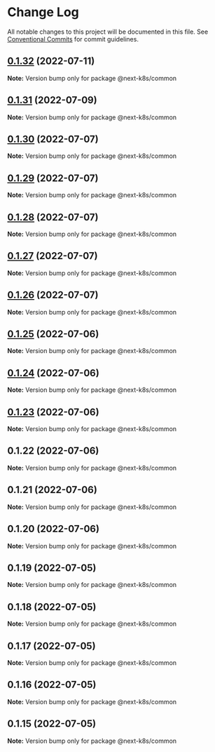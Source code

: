 # Change Log

All notable changes to this project will be documented in this file.
See [Conventional Commits](https://conventionalcommits.org) for commit guidelines.

## [0.1.32](https://github.com/mathiscode/next-k8s/compare/@next-k8s/common@0.1.31...@next-k8s/common@0.1.32) (2022-07-11)

**Note:** Version bump only for package @next-k8s/common





## [0.1.31](https://github.com/mathiscode/next-k8s/compare/@next-k8s/common@0.1.30...@next-k8s/common@0.1.31) (2022-07-09)

**Note:** Version bump only for package @next-k8s/common





## [0.1.30](https://github.com/mathiscode/next-k8s-boilerplate/compare/@next-k8s/common@0.1.29...@next-k8s/common@0.1.30) (2022-07-07)

**Note:** Version bump only for package @next-k8s/common





## [0.1.29](https://github.com/mathiscode/next-k8s-boilerplate/compare/@next-k8s/common@0.1.28...@next-k8s/common@0.1.29) (2022-07-07)

**Note:** Version bump only for package @next-k8s/common





## [0.1.28](https://github.com/mathiscode/next-k8s-boilerplate/compare/@next-k8s/common@0.1.27...@next-k8s/common@0.1.28) (2022-07-07)

**Note:** Version bump only for package @next-k8s/common





## [0.1.27](https://github.com/mathiscode/next-k8s-boilerplate/compare/@next-k8s/common@0.1.26...@next-k8s/common@0.1.27) (2022-07-07)

**Note:** Version bump only for package @next-k8s/common





## [0.1.26](https://github.com/mathiscode/next-k8s-boilerplate/compare/@next-k8s/common@0.1.25...@next-k8s/common@0.1.26) (2022-07-07)

**Note:** Version bump only for package @next-k8s/common





## [0.1.25](https://github.com/mathiscode/next-k8s-boilerplate/compare/@next-k8s/common@0.1.24...@next-k8s/common@0.1.25) (2022-07-06)

**Note:** Version bump only for package @next-k8s/common





## [0.1.24](https://github.com/mathiscode/next-k8s-boilerplate/compare/@next-k8s/common@0.1.23...@next-k8s/common@0.1.24) (2022-07-06)

**Note:** Version bump only for package @next-k8s/common





## [0.1.23](https://github.com/mathiscode/next-k8s-boilerplate/compare/@next-k8s/common@0.1.22...@next-k8s/common@0.1.23) (2022-07-06)

**Note:** Version bump only for package @next-k8s/common





## 0.1.22 (2022-07-06)

**Note:** Version bump only for package @next-k8s/common





## 0.1.21 (2022-07-06)

**Note:** Version bump only for package @next-k8s/common





## 0.1.20 (2022-07-06)

**Note:** Version bump only for package @next-k8s/common





## 0.1.19 (2022-07-05)

**Note:** Version bump only for package @next-k8s/common





## 0.1.18 (2022-07-05)

**Note:** Version bump only for package @next-k8s/common





## 0.1.17 (2022-07-05)

**Note:** Version bump only for package @next-k8s/common





## 0.1.16 (2022-07-05)

**Note:** Version bump only for package @next-k8s/common





## 0.1.15 (2022-07-05)

**Note:** Version bump only for package @next-k8s/common
